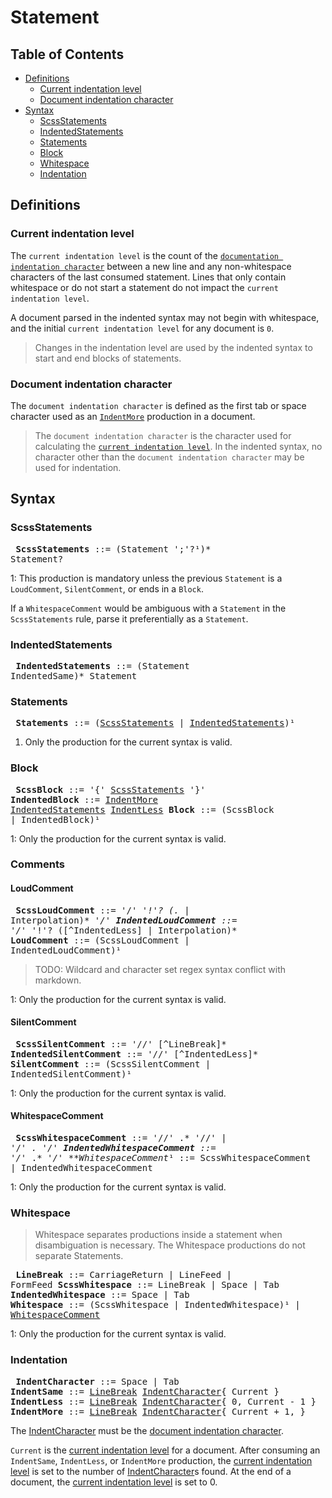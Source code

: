 # Statement

## Table of Contents

* [Definitions](#definitions)
  * [Current indentation level](#current-indentation-level)
  * [Document indentation character](#document-indentation-character)
* [Syntax](#syntax)
  * [ScssStatements](#scssstatements)
  * [IndentedStatements](#indentedstatements)
  * [Statements](#statements)
  * [Block](#block)
  * [Whitespace](#whitespace)
  * [Indentation](#indentation)

## Definitions

### Current indentation level

The `current indentation level` is the count of the [`documentation indentation
character`] between a new line and any non-whitespace characters of the last
consumed statement. Lines that only contain whitespace or do not start a
statement do not impact the `current indentation level`.

A document parsed in the indented syntax may not begin with whitespace, and the
initial `current indentation level` for any document is `0`.

> Changes in the indentation level are used by the indented syntax to start and
> end blocks of statements.

[`documentation indentation character`]: #document-indentation-character

### Document indentation character

The `document indentation character` is defined as the first tab or space
character used as an [`IndentMore`] production in a document.

[`IndentMore`]: #indentation

> The `document indentation character` is the character used for calculating the
> [`current indentation level`]. In the indented syntax, no character other than
> the `document indentation character` may be used for indentation.

[`current indentation level`]: #current-indentation-level

## Syntax

### ScssStatements

<x><pre>
**ScssStatements**      ::= (Statement ';'?¹)* Statement?
</pre></x>

1: This production is mandatory unless the previous `Statement` is a
`LoudComment`, `SilentComment`, or ends in a `Block`.

If a `WhitespaceComment` would be ambiguous with a `Statement` in the
`ScssStatements` rule, parse it preferentially as a `Statement`.

### IndentedStatements

<x><pre>
**IndentedStatements**  ::= (Statement IndentedSame)* Statement
</pre></x>

### Statements

<x><pre>
**Statements**          ::= ([ScssStatements] | [IndentedStatements])¹
</pre></x>

[ScssStatements]: #scssstatements
[IndentedStatements]: #indentedstatements

1. Only the production for the current syntax is valid.

### Block

<x><pre>
**ScssBlock**      ::= '{' [ScssStatements] '}'
**IndentedBlock**  ::= [IndentMore] [IndentedStatements] [IndentLess]
**Block**          ::= (ScssBlock | IndentedBlock)¹
</pre></x>

[IndentMore]: #indentation
[IndentLess]: #indentation

1: Only the production for the current syntax is valid.

### Comments

#### LoudComment

<x><pre>
**ScssLoudComment**          ::= '/*' '!'? (.* | Interpolation)* '*/'
**IndentedLoudComment**      ::= '/*' '!'? ([^IndentedLess] | Interpolation)*
**LoudComment**              ::= (ScssLoudComment | IndentedLoudComment)¹
</pre></x>

> TODO: Wildcard and character set regex syntax conflict with markdown.

1: Only the production for the current syntax is valid.

#### SilentComment

<x><pre>
**ScssSilentComment**          ::= '//' [^LineBreak]*
**IndentedSilentComment**      ::= '//' [^IndentedLess]*
**SilentComment**              ::= (ScssSilentComment | IndentedSilentComment)¹
</pre></x>

1: Only the production for the current syntax is valid.

#### WhitespaceComment

<x><pre>
**ScssWhitespaceComment**          ::= '//' .* '//' | '/*' .* '*/'
**IndentedWhitespaceComment**      ::= '/*' .* '*/'
**WhitespaceComment*¹              ::= ScssWhitespaceComment 
&#32;                                | IndentedWhitespaceComment
</pre></x>

1: Only the production for the current syntax is valid.

### Whitespace

> Whitespace separates productions inside a statement when disambiguation is
> necessary. The Whitespace productions do not separate Statements.

<x><pre>
**LineBreak**               ::= CarriageReturn | LineFeed | FormFeed
**ScssWhitespace**          ::= LineBreak | Space | Tab
**IndentedWhitespace**      ::= Space | Tab
**Whitespace**              ::= (ScssWhitespace | IndentedWhitespace)¹ 
&#32;                         | [WhitespaceComment]
</pre></x>

1: Only the production for the current syntax is valid.

[WhitespaceComment]: #whitespacecomment

### Indentation

<x><pre>
**IndentCharacter**         ::= Space | Tab
**IndentSame**              ::= [LineBreak] [IndentCharacter]{ Current }
**IndentLess**              ::= [LineBreak] [IndentCharacter]{ 0, Current - 1 }
**IndentMore**              ::= [LineBreak] [IndentCharacter]{ Current + 1, }
</pre></x>

[LineBreak]: #whitespace
[IndentCharacter]: #whitespace

The [IndentCharacter] must be the [document indentation character].

[document indentation character]: #document-indentation-character

`Current` is the [current indentation level] for a document. After consuming an
`IndentSame`, `IndentLess`, or `IndentMore` production, the [current indentation
level] is set to the number of [IndentCharacter]s found. At the end of a
document, the [current indentation level] is set to 0.

[current indentation level]: #current-indentation-level
